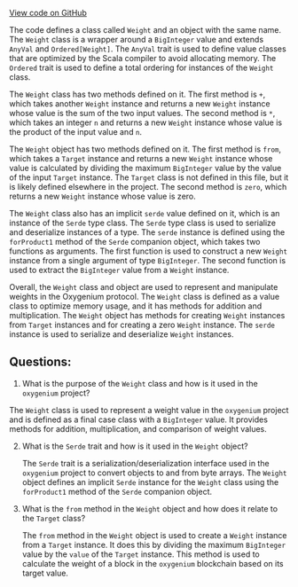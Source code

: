 [View code on GitHub](https://github.com/oxygenium/oxygenium/protocol/src/main/scala/org/oxygenium/protocol/model/Weight.scala)

The code defines a class called `Weight` and an object with the same name. The `Weight` class is a wrapper around a `BigInteger` value and extends `AnyVal` and `Ordered[Weight]`. The `AnyVal` trait is used to define value classes that are optimized by the Scala compiler to avoid allocating memory. The `Ordered` trait is used to define a total ordering for instances of the `Weight` class.

The `Weight` class has two methods defined on it. The first method is `+`, which takes another `Weight` instance and returns a new `Weight` instance whose value is the sum of the two input values. The second method is `*`, which takes an integer `n` and returns a new `Weight` instance whose value is the product of the input value and `n`.

The `Weight` object has two methods defined on it. The first method is `from`, which takes a `Target` instance and returns a new `Weight` instance whose value is calculated by dividing the maximum `BigInteger` value by the value of the input `Target` instance. The `Target` class is not defined in this file, but it is likely defined elsewhere in the project. The second method is `zero`, which returns a new `Weight` instance whose value is zero.

The `Weight` class also has an implicit `serde` value defined on it, which is an instance of the `Serde` type class. The `Serde` type class is used to serialize and deserialize instances of a type. The `serde` instance is defined using the `forProduct1` method of the `Serde` companion object, which takes two functions as arguments. The first function is used to construct a new `Weight` instance from a single argument of type `BigInteger`. The second function is used to extract the `BigInteger` value from a `Weight` instance.

Overall, the `Weight` class and object are used to represent and manipulate weights in the Oxygenium protocol. The `Weight` class is defined as a value class to optimize memory usage, and it has methods for addition and multiplication. The `Weight` object has methods for creating `Weight` instances from `Target` instances and for creating a zero `Weight` instance. The `serde` instance is used to serialize and deserialize `Weight` instances.
## Questions: 
 1. What is the purpose of the `Weight` class and how is it used in the `oxygenium` project?
   
   The `Weight` class is used to represent a weight value in the `oxygenium` project and is defined as a final case class with a `BigInteger` value. It provides methods for addition, multiplication, and comparison of weight values.

2. What is the `Serde` trait and how is it used in the `Weight` object?
   
   The `Serde` trait is a serialization/deserialization interface used in the `oxygenium` project to convert objects to and from byte arrays. The `Weight` object defines an implicit `Serde` instance for the `Weight` class using the `forProduct1` method of the `Serde` companion object.

3. What is the `from` method in the `Weight` object and how does it relate to the `Target` class?
   
   The `from` method in the `Weight` object is used to create a `Weight` instance from a `Target` instance. It does this by dividing the maximum `BigInteger` value by the `value` of the `Target` instance. This method is used to calculate the weight of a block in the `oxygenium` blockchain based on its target value.